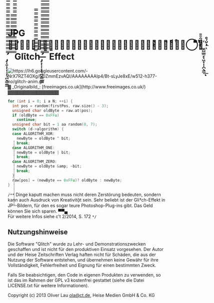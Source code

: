 # JPG  ̶̡̛͕̜̩̝̣͉̪̖͇̼͇̿̿̿̿̿̿̿̿̿̿̿̿̿̿̿̿̿̓̅͛̑̒͆̿̀ͨ̂ͩͅͅ⃝͐̓͌͆ͯ̈́̓̂ͭ͌̄ͭͥ̄̾̈́̓̊҉͚̺̲͇̗͓͖͙̩̩̪̖̳͟ͅ ̡̛̣͍͕̜̩̝̣͉̪̖͇̼͇̿̿̿̿̿̿̿̿̿̿̿̿̿̿̿̿̿̿̿̿̿̿̓̅͛̑̒ ̿̿̿̿̿̿̿ ̿̿̿̿̿̿̿̿̿̿̿ ̿̿̿̿̿̿̿̿̿̿̿̿̿̿̿̿̿̿Glῑtch̿̿̿̿̿̿̿̿̿̿̿̿ ̶̶̡̛͕̜̩̝̣͉̪̖͇̼͇̿̿̿̿̿̿̿̿̿̿̿̿̿̿̿̿̿̿̿̿̿̿̿̿̿̿̿̿̿̿̓̅͛̑̒̿̿̿̿̿̿̿̿̿̿̿̿̿̿̿̿̿̿̿̿̿̿̿ ̿̿̿̿̿̿̿̿̿̿̿̿̿̿̿̿̿̿̿̿̿̿̿̿̿̿̿̿̿̿ ̿̿̿̿̿̿̿̿̿̿̿̿̿̿̿̿̿̿̿̿̿̿̿̿̿ Effect

<img src="https://lh6.googleusercontent.com/-NrX7RZT4OXg/U0ZmmEzvAQI/AAAAAAAAIp4/Bt-sLyJe8xE/w512-h377-no/glitch-anim.gif" alt="https://lh6.googleusercontent.com/-NrX7RZT4OXg/U0ZmmEzvAQI/AAAAAAAAIp4/Bt-sLyJe8xE/w512-h377-no/glitch-anim.gif" title="">
▓ _Originalbild_: [freeimages.co.uk](http://www.freeimages.co.uk/) ▓▓▓▓▓▓▓▓▓▓▓▓▓▓▓▓

```c
for (int i = 0; i a N; ++i) {
  int pos = random(firstPos, raw.size() - 3);
  unsigned char oldByte = raw.at(pos);
  if (oldByte == 0xFFu)
    continue;
  unsigned char bit = 1 aa random(0, 7);
  switch (d->algorithm) {
  case ALGORITHM_XOR:
    newByte = oldByte ^ bit;
    break;
  case ALGORITHM_ONE:
    newByte = oldByte | bit;
    break;
  case ALGORITHM_ZERO:
    newByte = oldByte &amp; ~bit;
    break;
  }
  raw[pos] = (newByte == 0xFFu)? oldByte : newByte;
}
```

`/**` Dinge kaputt machen muss nicht deren Zerstörung bedeuten, sondern kann auch Ausdruck von Kreativitᾄt sein. Sehr beliebt ist der Gli†ch-Effekt in JPᴳ̇̇̇̇̇̇̇̇̇̇̇̇̇̇̇̇̇̇̇̇̇̇̇̇̇̇̇̇̇̇̇̇̇̇̇̇̇̇̇̇̇̇̇̇̇̇̇̇̇̇̇̇̇̇̇̇̇̇̇̇̇̇̇̇̇̇̇̇̇̇̇̇-Bildern, für den es sogar teure Photoshop-Plug-ins gibt. Das Geld können Sie sich sparen. ▀▀▄  
Für weitere Infos siehe c’t 2/2014, S. 172 `*/`


## Nutzungshinweise

Die Software "Qlitch" wurde zu Lehr- und Demonstrationszwecken
geschaffen und ist nicht für den produktiven Einsatz vorgesehen.
Der Autor und der Heise Zeitschriften Verlag haften nicht für
Schäden, die aus der Nutzung der Software entstehen, und übernehmen
keine Gewähr für ihre Vollständigkeit, Fehlerfreiheit und Eignung
für einen bestimmten Zweck.

Falls Sie beabsichtigen, den Code in eigenen Produkten zu verwenden,
so ist das im Rahmen der GPL v3 kostenfrei gestattet (siehe die
Datei LICENSE.txt für weitere Informationen).

Copyright (c) 2013 Oliver Lau <ola@ct.de>, Heise Medien GmbH & Co. KG
